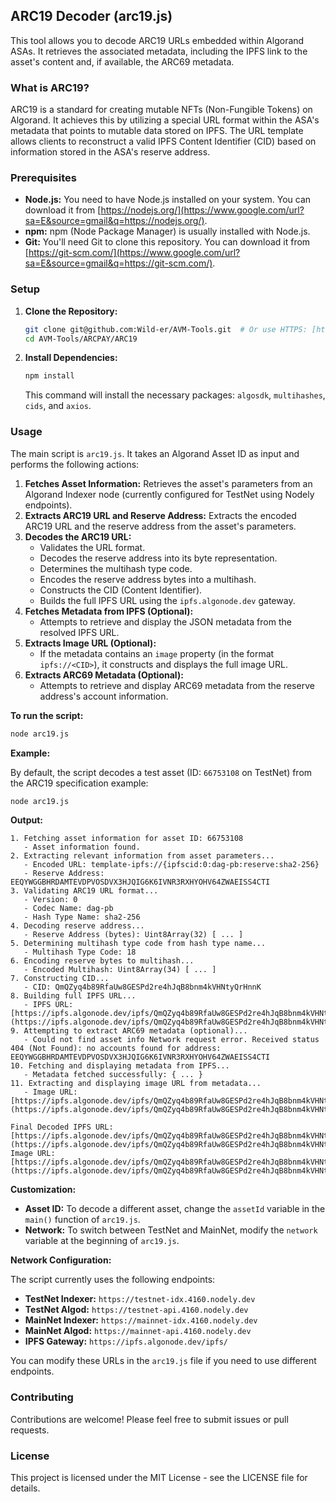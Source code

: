 ## ARC19 Decoder (arc19.js)

This tool allows you to decode ARC19 URLs embedded within Algorand ASAs. It retrieves the associated metadata, including the IPFS link to the asset's content and, if available, the ARC69 metadata.

### What is ARC19?

ARC19 is a standard for creating mutable NFTs (Non-Fungible Tokens) on Algorand. It achieves this by utilizing a special URL format within the ASA's metadata that points to mutable data stored on IPFS. The URL template allows clients to reconstruct a valid IPFS Content Identifier (CID) based on information stored in the ASA's reserve address.

### Prerequisites

  * **Node.js:** You need to have Node.js installed on your system. You can download it from [https://nodejs.org/](https://www.google.com/url?sa=E&source=gmail&q=https://nodejs.org/).
  * **npm:** npm (Node Package Manager) is usually installed with Node.js.
  * **Git:** You'll need Git to clone this repository. You can download it from [https://git-scm.com/](https://www.google.com/url?sa=E&source=gmail&q=https://git-scm.com/).

### Setup

1.  **Clone the Repository:**

    ```bash
    git clone git@github.com:Wild-er/AVM-Tools.git  # Or use HTTPS: [https://github.com/Wild-er/AVM-Tools.git](https://github.com/Wild-er/AVM-Tools.git)
    cd AVM-Tools/ARCPAY/ARC19
    ```

2.  **Install Dependencies:**

    ```bash
    npm install
    ```

    This command will install the necessary packages: `algosdk`, `multihashes`, `cids`, and `axios`.

### Usage

The main script is `arc19.js`. It takes an Algorand Asset ID as input and performs the following actions:

1.  **Fetches Asset Information:** Retrieves the asset's parameters from an Algorand Indexer node (currently configured for TestNet using Nodely endpoints).
2.  **Extracts ARC19 URL and Reserve Address:** Extracts the encoded ARC19 URL and the reserve address from the asset's parameters.
3.  **Decodes the ARC19 URL:**
      * Validates the URL format.
      * Decodes the reserve address into its byte representation.
      * Determines the multihash type code.
      * Encodes the reserve address bytes into a multihash.
      * Constructs the CID (Content Identifier).
      * Builds the full IPFS URL using the `ipfs.algonode.dev` gateway.
4.  **Fetches Metadata from IPFS (Optional):**
      * Attempts to retrieve and display the JSON metadata from the resolved IPFS URL.
5.  **Extracts Image URL (Optional):**
      * If the metadata contains an `image` property (in the format `ipfs://<CID>`), it constructs and displays the full image URL.
6.  **Extracts ARC69 Metadata (Optional):**
      * Attempts to retrieve and display ARC69 metadata from the reserve address's account information.

**To run the script:**

```bash
node arc19.js
```

**Example:**

By default, the script decodes a test asset (ID: `66753108` on TestNet) from the ARC19 specification example:

```bash
node arc19.js
```

**Output:**

```
1. Fetching asset information for asset ID: 66753108
   - Asset information found.
2. Extracting relevant information from asset parameters...
   - Encoded URL: template-ipfs://{ipfscid:0:dag-pb:reserve:sha2-256}
   - Reserve Address: EEQYWGGBHRDAMTEVDPVOSDVX3HJQIG6K6IVNR3RXHYOHV64ZWAEISS4CTI
3. Validating ARC19 URL format...
   - Version: 0
   - Codec Name: dag-pb
   - Hash Type Name: sha2-256
4. Decoding reserve address...
   - Reserve Address (bytes): Uint8Array(32) [ ... ]
5. Determining multihash type code from hash type name...
   - Multihash Type Code: 18
6. Encoding reserve bytes to multihash...
   - Encoded Multihash: Uint8Array(34) [ ... ]
7. Constructing CID...
   - CID: QmQZyq4b89RfaUw8GESPd2re4hJqB8bnm4kVHNtyQrHnnK
8. Building full IPFS URL...
   - IPFS URL: [https://ipfs.algonode.dev/ipfs/QmQZyq4b89RfaUw8GESPd2re4hJqB8bnm4kVHNtyQrHnnK](https://ipfs.algonode.dev/ipfs/QmQZyq4b89RfaUw8GESPd2re4hJqB8bnm4kVHNtyQrHnnK)
9. Attempting to extract ARC69 metadata (optional)...
   - Could not find asset info Network request error. Received status 404 (Not Found): no accounts found for address: EEQYWGGBHRDAMTEVDPVOSDVX3HJQIG6K6IVNR3RXHYOHV64ZWAEISS4CTI
10. Fetching and displaying metadata from IPFS...
   - Metadata fetched successfully: { ... }
11. Extracting and displaying image URL from metadata...
   - Image URL: [https://ipfs.algonode.dev/ipfs/QmQZyq4b89RfaUw8GESPd2re4hJqB8bnm4kVHNtyQrHnnK](https://ipfs.algonode.dev/ipfs/QmQZyq4b89RfaUw8GESPd2re4hJqB8bnm4kVHNtyQrHnnK)

Final Decoded IPFS URL: [https://ipfs.algonode.dev/ipfs/QmQZyq4b89RfaUw8GESPd2re4hJqB8bnm4kVHNtyQrHnnK](https://ipfs.algonode.dev/ipfs/QmQZyq4b89RfaUw8GESPd2re4hJqB8bnm4kVHNtyQrHnnK)
Image URL: [https://ipfs.algonode.dev/ipfs/QmQZyq4b89RfaUw8GESPd2re4hJqB8bnm4kVHNtyQrHnnK](https://ipfs.algonode.dev/ipfs/QmQZyq4b89RfaUw8GESPd2re4hJqB8bnm4kVHNtyQrHnnK)
```

**Customization:**

  * **Asset ID:** To decode a different asset, change the `assetId` variable in the `main()` function of `arc19.js`.
  * **Network:** To switch between TestNet and MainNet, modify the `network` variable at the beginning of `arc19.js`.

**Network Configuration:**

The script currently uses the following endpoints:

  * **TestNet Indexer:** `https://testnet-idx.4160.nodely.dev`
  * **TestNet Algod:** `https://testnet-api.4160.nodely.dev`
  * **MainNet Indexer:** `https://mainnet-idx.4160.nodely.dev`
  * **MainNet Algod:** `https://mainnet-api.4160.nodely.dev`
  * **IPFS Gateway:** `https://ipfs.algonode.dev/ipfs/`

You can modify these URLs in the `arc19.js` file if you need to use different endpoints.

### Contributing

Contributions are welcome\! Please feel free to submit issues or pull requests.

### License

This project is licensed under the MIT License - see the LICENSE file for details.
